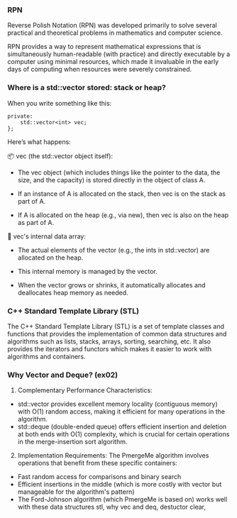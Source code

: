 ### RPN
Reverse Polish Notation (RPN) was developed primarily to solve several practical and theoretical problems in mathematics and computer science.

RPN provides a way to represent mathematical expressions that is simultaneously human-readable (with practice) and directly executable by a computer using minimal resources, which made it invaluable in the early days of computing when resources were severely constrained.

### Where is a std::vector stored: stack or heap?
When you write something like this:
``` class A {
private:
    std::vector<int> vec;
};
```
Here’s what happens:

📦 vec (the std::vector object itself):
- The vec object (which includes things like the pointer to the data, the size, and the capacity) is stored directly in the object of class A.

- If an instance of A is allocated on the stack, then vec is on the stack as part of A.

- If A is allocated on the heap (e.g., via new), then vec is also on the heap as part of A.

📂 vec's internal data array:
- The actual elements of the vector (e.g., the ints in std::vector<int>) are allocated on the heap.

- This internal memory is managed by the vector.

- When the vector grows or shrinks, it automatically allocates and deallocates heap memory as needed.

### C++ Standard Template Library (STL)
The C++ Standard Template Library (STL) is a set of template classes and functions that provides the implementation of common data structures and algorithms such as lists, stacks, arrays, sorting, searching, etc. It also provides the iterators and functors which makes it easier to work with algorithms and containers.

### Why Vector and Deque? (ex02)

1. Complementary Performance Characteristics:

- std::vector provides excellent memory locality (contiguous memory) with O(1) random access, making it efficient for many operations in the algorithm.
- std::deque (double-ended queue) offers efficient insertion and deletion at both ends with O(1) complexity, which is crucial for certain operations in the merge-insertion sort algorithm.


2. Implementation Requirements:
The PmergeMe algorithm involves operations that benefit from these specific containers:

- Fast random access for comparisons and binary search
- Efficient insertions in the middle (which is more costly with vector but manageable for the algorithm's pattern)
- The Ford-Johnson algorithm (which PmergeMe is based on) works well with these data structures
stl, why vec and deq, destuctor clear, 